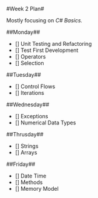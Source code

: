 #Week 2 Plan#

Mostly focusing on _C# Basics._

##Monday##
- [] Unit Testing and Refactoring
- [] Test First Development
- [] Operators
- [] Selection

##Tuesday##
- [] Control Flows
- [] Iterations

##Wednesday##
- [] Exceptions
- [] Numerical Data Types

##Thrusday##
- [] Strings
- [] Arrays

##Friday##
- [] Date Time
- [] Methods
- [] Memory Model
